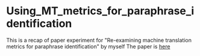 # Using_MT_metrics_for_paraphrase_identification
This is a recap of paper experiment for "Re-examining machine translation metrics for paraphrase identification" by myself
The paper is [here](http://delivery.acm.org/10.1145/2390000/2382055/p182-madnani.pdf?ip=167.220.232.148&id=2382055&acc=OPEN&key=4D4702B0C3E38B35%2E4D4702B0C3E38B35%2E4D4702B0C3E38B35%2E6D218144511F3437&CFID=928359489&CFTOKEN=46836399&__acm__=1493134906_db9cc0e345a3d3da9dd26a74b3d99979)
